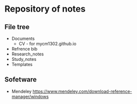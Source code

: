 # Repository of notes
## File tree
- Documents
  - CV - for mycm1302.github.io
- Refrence bib
- Research_notes
- Study_notes
- Templates


## Sofetware
- Mendeley https://www.mendeley.com/download-reference-manager/windows